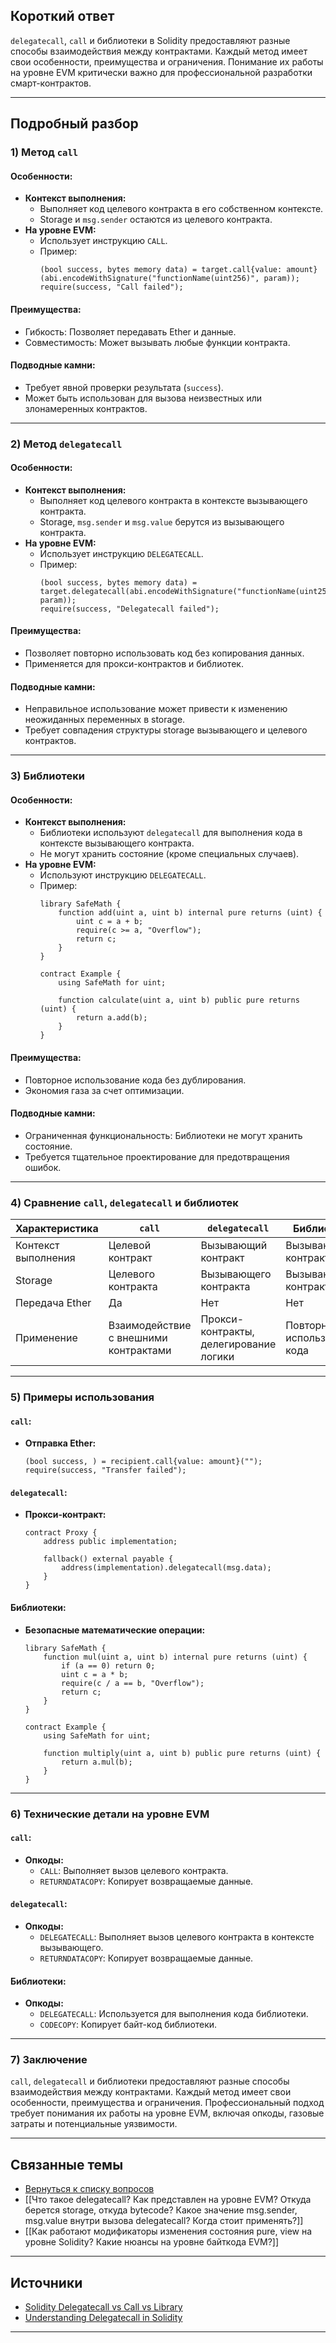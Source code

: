 ## Короткий ответ
`delegatecall`, `call` и библиотеки в Solidity предоставляют разные способы взаимодействия между контрактами. Каждый метод имеет свои особенности, преимущества и ограничения. Понимание их работы на уровне EVM критически важно для профессиональной разработки смарт-контрактов.

---

## Подробный разбор

### **1) Метод `call`**

#### **Особенности:**
- **Контекст выполнения:**
  - Выполняет код целевого контракта в его собственном контексте.
  - Storage и `msg.sender` остаются из целевого контракта.
- **На уровне EVM:**
  - Использует инструкцию `CALL`.
  - Пример:
    ```solidity
    (bool success, bytes memory data) = target.call{value: amount}(abi.encodeWithSignature("functionName(uint256)", param));
    require(success, "Call failed");
    ```

#### **Преимущества:**
- Гибкость: Позволяет передавать Ether и данные.
- Совместимость: Может вызывать любые функции контракта.

#### **Подводные камни:**
- Требует явной проверки результата (`success`).
- Может быть использован для вызова неизвестных или злонамеренных контрактов.

---

### **2) Метод `delegatecall`**

#### **Особенности:**
- **Контекст выполнения:**
  - Выполняет код целевого контракта в контексте вызывающего контракта.
  - Storage, `msg.sender` и `msg.value` берутся из вызывающего контракта.
- **На уровне EVM:**
  - Использует инструкцию `DELEGATECALL`.
  - Пример:
    ```solidity
    (bool success, bytes memory data) = target.delegatecall(abi.encodeWithSignature("functionName(uint256)", param));
    require(success, "Delegatecall failed");
    ```

#### **Преимущества:**
- Позволяет повторно использовать код без копирования данных.
- Применяется для прокси-контрактов и библиотек.

#### **Подводные камни:**
- Неправильное использование может привести к изменению неожиданных переменных в storage.
- Требует совпадения структуры storage вызывающего и целевого контрактов.

---

### **3) Библиотеки**

#### **Особенности:**
- **Контекст выполнения:**
  - Библиотеки используют `delegatecall` для выполнения кода в контексте вызывающего контракта.
  - Не могут хранить состояние (кроме специальных случаев).
- **На уровне EVM:**
  - Используют инструкцию `DELEGATECALL`.
  - Пример:
    ```solidity
    library SafeMath {
        function add(uint a, uint b) internal pure returns (uint) {
            uint c = a + b;
            require(c >= a, "Overflow");
            return c;
        }
    }

    contract Example {
        using SafeMath for uint;

        function calculate(uint a, uint b) public pure returns (uint) {
            return a.add(b);
        }
    }
    ```

#### **Преимущества:**
- Повторное использование кода без дублирования.
- Экономия газа за счет оптимизации.

#### **Подводные камни:**
- Ограниченная функциональность: Библиотеки не могут хранить состояние.
- Требуется тщательное проектирование для предотвращения ошибок.

---

### **4) Сравнение `call`, `delegatecall` и библиотек**

| Характеристика       | `call`                          | `delegatecall`                  | Библиотеки                      |
|----------------------|---------------------------------|----------------------------------|----------------------------------|
| Контекст выполнения  | Целевой контракт               | Вызывающий контракт             | Вызывающий контракт             |
| Storage              | Целевого контракта             | Вызывающего контракта           | Вызывающего контракта           |
| Передача Ether       | Да                              | Нет                              | Нет                              |
| Применение           | Взаимодействие с внешними контрактами | Прокси-контракты, делегирование логики | Повторное использование кода     |

---

### **5) Примеры использования**

#### **`call`:**
- **Отправка Ether:**
  ```solidity
  (bool success, ) = recipient.call{value: amount}("");
  require(success, "Transfer failed");
  ```

#### **`delegatecall`:**
- **Прокси-контракт:**
  ```solidity
  contract Proxy {
      address public implementation;

      fallback() external payable {
          address(implementation).delegatecall(msg.data);
      }
  }
  ```

#### **Библиотеки:**
- **Безопасные математические операции:**
  ```solidity
  library SafeMath {
      function mul(uint a, uint b) internal pure returns (uint) {
          if (a == 0) return 0;
          uint c = a * b;
          require(c / a == b, "Overflow");
          return c;
      }
  }

  contract Example {
      using SafeMath for uint;

      function multiply(uint a, uint b) public pure returns (uint) {
          return a.mul(b);
      }
  }
  ```

---

### **6) Технические детали на уровне EVM**

#### **`call`:**
- **Опкоды:**
  - `CALL`: Выполняет вызов целевого контракта.
  - `RETURNDATACOPY`: Копирует возвращаемые данные.

#### **`delegatecall`:**
- **Опкоды:**
  - `DELEGATECALL`: Выполняет вызов целевого контракта в контексте вызывающего.
  - `RETURNDATACOPY`: Копирует возвращаемые данные.

#### **Библиотеки:**
- **Опкоды:**
  - `DELEGATECALL`: Используется для выполнения кода библиотеки.
  - `CODECOPY`: Копирует байт-код библиотеки.

---

### **7) Заключение**

`call`, `delegatecall` и библиотеки предоставляют разные способы взаимодействия между контрактами. Каждый метод имеет свои особенности, преимущества и ограничения. Профессиональный подход требует понимания их работы на уровне EVM, включая опкоды, газовые затраты и потенциальные уязвимости.

---

## Связанные темы
- [Вернуться к списку вопросов](5.%20Список%20вопросов.md)
- [[Что такое delegatecall? Как представлен на уровне EVM? Откуда берется storage, откуда bytecode? Какое значение msg.sender, msg.value внутри вызова delegatecall? Когда стоит применять?]]
- [[Как работают модификаторы изменения состояния pure, view на уровне Solidity? Какие нюансы на уровне байткода EVM?]]

---

## Источники
- [Solidity Delegatecall vs Call vs Library](https://www.blocksism.com/blog/solidity-delegatecall-call-library)
- [Understanding Delegatecall in Solidity](https://ethereum.stackexchange.com/questions/3667/difference-between-call-callcode-and-delegatecall)
---